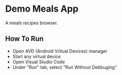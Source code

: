 # Demo Meals App

A meals recipes browser.

## How To Run

- Open AVD (Android Vritual Devices) manager
- Start any virtual device
- Open Visual Studio Code
- Under "Run" tab, select "Run Without Debbuging"
